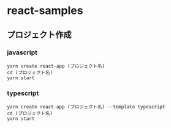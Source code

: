 # react-samples

## プロジェクト作成

### javascript

```shell
yarn create react-app (プロジェクト名)
cd (プロジェクト名)
yarn start
```

### typescript

```shell
yarn create react-app (プロジェクト名) --template typescript
cd (プロジェクト名)
yarn start
```
